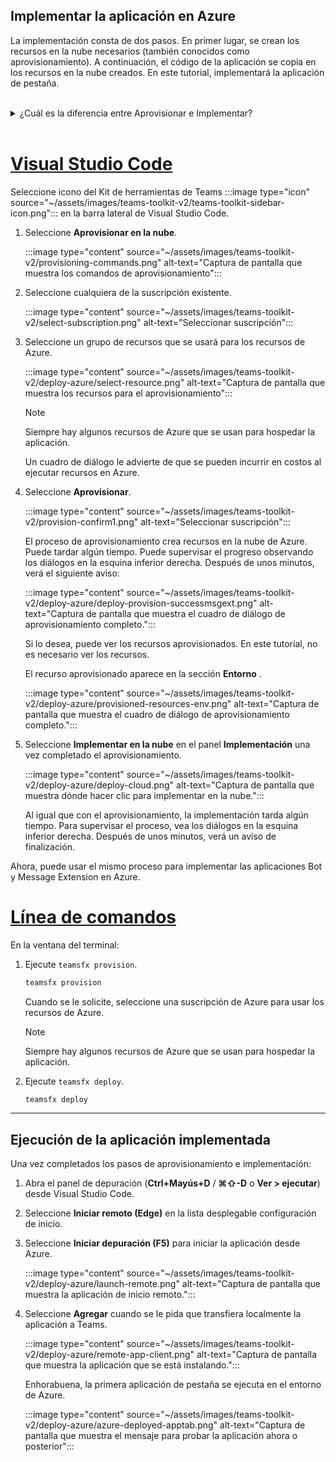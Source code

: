 ## <a name="deploy-your-app-to-azure"></a>Implementar la aplicación en Azure

La implementación consta de dos pasos.  En primer lugar, se crean los recursos en la nube necesarios (también conocidos como aprovisionamiento). A continuación, el código de la aplicación se copia en los recursos en la nube creados. En este tutorial, implementará la aplicación de pestaña.
<br>
<br>
<details>
<summary>¿Cuál es la diferencia entre Aprovisionar e Implementar?</summary>
<br>
El paso <b>Aprovisionar</b> crea recursos en Azure y Microsoft 365 para la aplicación, pero no se copia ningún código (HTML, CSS, JavaScript, etc.) en los recursos. El paso <b>Implementar</b> copia el código de la aplicación en los recursos que creó durante el paso de aprovisionamiento. Es habitual implementar varias veces sin aprovisionar nuevos recursos. Dado que el paso de aprovisionamiento puede tardar algún tiempo en completarse, es independiente del paso de implementación.
</details>
<br>

# <a name="visual-studio-code"></a>[Visual Studio Code](#tab/vscode)

Seleccione icono del Kit de herramientas de Teams :::image type="icon" source="~/assets/images/teams-toolkit-v2/teams-toolkit-sidebar-icon.png"::: en la barra lateral de Visual Studio Code.

1. Seleccione **Aprovisionar en la nube**.

   :::image type="content" source="~/assets/images/teams-toolkit-v2/provisioning-commands.png" alt-text="Captura de pantalla que muestra los comandos de aprovisionamiento":::

1. Seleccione cualquiera de la suscripción existente.

   :::image type="content" source="~/assets/images/teams-toolkit-v2/select-subscription.png" alt-text="Seleccionar suscripción":::

1. Seleccione un grupo de recursos que se usará para los recursos de Azure.

    :::image type="content" source="~/assets/images/teams-toolkit-v2/deploy-azure/select-resource.png" alt-text="Captura de pantalla que muestra los recursos para el aprovisionamiento":::

   > [!NOTE]
   > Siempre hay algunos recursos de Azure que se usan para hospedar la aplicación.

    Un cuadro de diálogo le advierte de que se pueden incurrir en costos al ejecutar recursos en Azure.

1. Seleccione **Aprovisionar**.

   :::image type="content" source="~/assets/images/teams-toolkit-v2/provision-confirm1.png" alt-text="Seleccionar suscripción":::

   El proceso de aprovisionamiento crea recursos en la nube de Azure. Puede tardar algún tiempo. Puede supervisar el progreso observando los diálogos en la esquina inferior derecha. Después de unos minutos, verá el siguiente aviso:

   :::image type="content" source="~/assets/images/teams-toolkit-v2/deploy-azure/deploy-provision-successmsgext.png" alt-text="Captura de pantalla que muestra el cuadro de diálogo de aprovisionamiento completo.":::

    Si lo desea, puede ver los recursos aprovisionados. En este tutorial, no es necesario ver los recursos.

    El recurso aprovisionado aparece en la sección **Entorno** .

    :::image type="content" source="~/assets/images/teams-toolkit-v2/deploy-azure/provisioned-resources-env.png" alt-text="Captura de pantalla que muestra el cuadro de diálogo de aprovisionamiento completo.":::

1. Seleccione **Implementar en la nube** en el panel **Implementación** una vez completado el aprovisionamiento.

   :::image type="content" source="~/assets/images/teams-toolkit-v2/deploy-azure/deploy-cloud.png" alt-text="Captura de pantalla que muestra dónde hacer clic para implementar en la nube.":::

   Al igual que con el aprovisionamiento, la implementación tarda algún tiempo. Para supervisar el proceso, vea los diálogos en la esquina inferior derecha. Después de unos minutos, verá un aviso de finalización.

Ahora, puede usar el mismo proceso para implementar las aplicaciones Bot y Message Extension en Azure.

# <a name="command-line"></a>[Línea de comandos](#tab/cli)

En la ventana del terminal:

1. Ejecute `teamsfx provision`.

   ``` bash
   teamsfx provision
   ```

   Cuando se le solicite, seleccione una suscripción de Azure para usar los recursos de Azure.

   > [!NOTE]
   > Siempre hay algunos recursos de Azure que se usan para hospedar la aplicación.

1. Ejecute `teamsfx deploy`.

   ``` bash
   teamsfx deploy
   ```

---

## <a name="run-the-deployed-app"></a>Ejecución de la aplicación implementada

Una vez completados los pasos de aprovisionamiento e implementación:

1. Abra el panel de depuración (**Ctrl+Mayús+D** / **⌘⇧-D** o **Ver > ejecutar**) desde Visual Studio Code.
1. Seleccione **Iniciar remoto (Edge)** en la lista desplegable configuración de inicio.
1. Seleccione **Iniciar depuración (F5)** para iniciar la aplicación desde Azure.

   :::image type="content" source="~/assets/images/teams-toolkit-v2/deploy-azure/launch-remote.png" alt-text="Captura de pantalla que muestra la aplicación de inicio remoto.":::

1. Seleccione **Agregar** cuando se le pida que transfiera localmente la aplicación a Teams.

   :::image type="content" source="~/assets/images/teams-toolkit-v2/deploy-azure/remote-app-client.png" alt-text="Captura de pantalla que muestra la aplicación que se está instalando.":::

    Enhorabuena, la primera aplicación de pestaña se ejecuta en el entorno de Azure.

   :::image type="content" source="~/assets/images/teams-toolkit-v2/deploy-azure/azure-deployed-apptab.png" alt-text="Captura de pantalla que muestra el mensaje para probar la aplicación ahora o posterior":::
